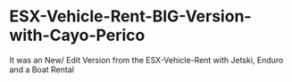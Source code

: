 # ESX-Vehicle-Rent-BIG-Version-with-Cayo-Perico
It was an New/ Edit Version from the ESX-Vehicle-Rent with Jetski, Enduro and a Boat Rental
